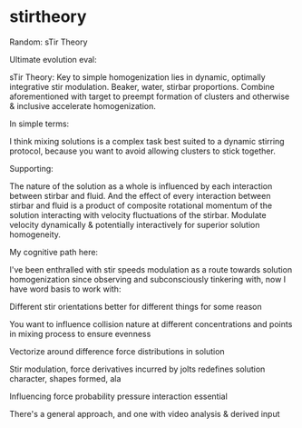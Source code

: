 # stirtheory
Random: sTir Theory

Ultimate evolution eval:

sTir Theory: Key to simple homogenization lies in dynamic, optimally integrative stir modulation. Beaker, water, stirbar proportions. Combine aforementioned with target to preempt formation of clusters and otherwise & inclusive accelerate homogenization.

In simple terms:

I think mixing solutions is a complex task best suited to a dynamic stirring protocol, because you want to avoid allowing clusters to stick together.

Supporting:

The nature of the solution as a whole is influenced by each interaction between stirbar and fluid. And the effect of every interaction between stirbar and fluid is a product of composite rotational momentum of the solution interacting with velocity fluctuations of the stirbar. Modulate velocity dynamically & potentially interactively for superior solution homogeneity.

My cognitive path here:

I've been enthralled with stir speeds modulation as a route towards solution homogenization since observing and subconsciously tinkering with, now I have word basis to work with:

Different stir orientations better for different things for some reason

You want to influence collision nature at different concentrations and points in mixing process to ensure evenness

Vectorize around difference force distributions in solution

Stir modulation, force derivatives incurred by jolts redefines solution character, shapes formed, ala

Influencing force probability pressure interaction essential

There's a general approach, and one with video analysis & derived input
